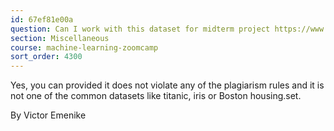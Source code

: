```yaml
---
id: 67ef81e00a
question: Can I work with this dataset for midterm project https://www.kaggle.com/datasets/kapoorprakhar/cardio-health-risk-assessment-dataset?
section: Miscellaneous
course: machine-learning-zoomcamp
sort_order: 4300
---
```


Yes, you can provided it does not violate any of the plagiarism rules and it is not one of the common datasets like titanic, iris or Boston housing.set.

By Victor Emenike


